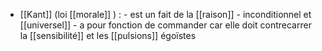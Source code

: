- [[Kant]] (loi [[morale]] ) :
		- est un fait de la [[raison]]
		  - inconditionnel et [[universel]]
		  - a pour fonction de commander car elle doit contrecarrer la [[sensibilité]] et les [[pulsions]] égoïstes